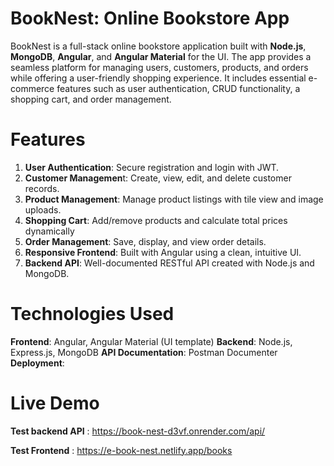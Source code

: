 
# BookNest: Online Bookstore App

BookNest is a full-stack online bookstore application built with **Node.js**, **MongoDB**, **Angular**, and **Angular Material** for the UI. The app provides a seamless platform for managing users, customers, products, and orders while offering a user-friendly shopping experience. It includes essential e-commerce features such as user authentication, CRUD functionality, a shopping cart, and order management.


# Features
1. **User Authentication**: Secure registration and login with JWT.
2. **Customer Managemen**t: Create, view, edit, and delete customer records.
3. **Product Management**: Manage product listings with tile view and image uploads.
4. **Shopping Cart**: Add/remove products and calculate total prices dynamically
5. **Order Management**: Save, display, and view order details.
6. **Responsive Frontend**: Built with Angular using a clean, intuitive UI.
7. **Backend API**: Well-documented RESTful API created with Node.js and MongoDB.

# Technologies Used
**Frontend**: Angular, Angular Material (UI template)
**Backend**: Node.js, Express.js, MongoDB
**API Documentation**: Postman Documenter
**Deployment**: 

# Live Demo
**Test backend API** : https://book-nest-d3vf.onrender.com/api/

**Test Frontend** : https://e-book-nest.netlify.app/books

